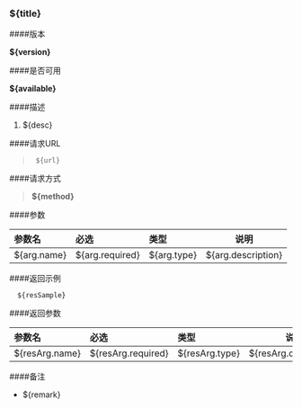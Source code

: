 ### ${title}

####版本

**${version}**

####是否可用

**${available}**
    
####描述

1. ${desc}

####请求URL 
> ` ${url}`
  
####请求方式

> **${method}**

####参数 

|参数名|必选|类型|说明|
|:----    |:---|:----- |-----   |
|${arg.name} |${arg.required}  |${arg.type} |${arg.description}   |

####返回示例

``` 
  ${resSample}
```

####返回参数 

|参数名|必选|类型|说明|
|:----    |:---|:----- |-----   |
|${resArg.name} |${resArg.required}  |${resArg.type} |${resArg.description}   |

####备注

- ${remark}